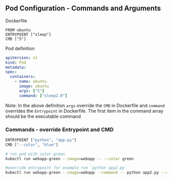 ## Pod Configuration - Commands and Arguments

Dockerfile
```
FROM ubuntu
ENTRYPOINT ["sleep"]
CMD ["5"]
```

Pod definition
```yaml
apiVersion: v1
kind: Pod
metadata:
spec:
  containers:
    - name: ubuntu
      image: ubuntu
      args: ["5"]
      command: ["sleep2.0"]
```
Note: 
In the above definition `args` override the `CMD` in Dockerfile and 
`command` overrides the `Entrypoint` in Dockerfile.
The first item in the command array should be the executable command

### Commands - override Entrypoint and CMD
```bash
ENTRYPOINT ["python", "app.py"]
CMD ["--color", "blue"]

# run pod with color green
kubectl run webapp-green --image=webapp -- --color green

#override entrypoint for example run `python app2.py`
kubectl run webapp-green --image=webapp --command -- python app2.py --color green

```